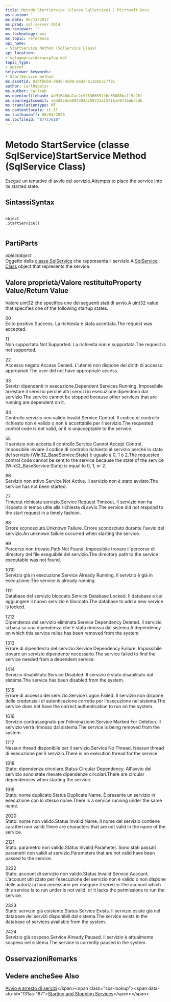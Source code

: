 ```yaml
---
title: Metodo StartService (classe SqlService) | Microsoft Docs
ms.custom: ''
ms.date: 06/13/2017
ms.prod: sql-server-2014
ms.reviewer: ''
ms.technology: wmi
ms.topic: reference
api_name:
- StartService Method (SqlService Class)
api_location:
- sqlmgmproviderxpsp2up.mof
topic_type:
- apiref
helpviewer_keywords:
- StartService method
ms.assetid: 83dfb6bd-dbd5-45d8-aad2-a11926317f91
author: CarlRabeler
ms.author: carlrab
ms.openlocfilehash: 4d91646da2ac2c9f636655ff6c65808ba115e28f
ms.sourcegitcommit: ad4d92dce894592a259721a1571b1d8736abacdb
ms.translationtype: MT
ms.contentlocale: it-IT
ms.lasthandoff: 08/04/2020
ms.locfileid: "87717610"
---
```

# <a name="startservice-method-sqlservice-class"></a><span data-ttu-id="f31aa-102">Metodo StartService (classe SqlService)</span><span class="sxs-lookup"><span data-stu-id="f31aa-102">StartService Method (SqlService Class)</span></span>
  <span data-ttu-id="f31aa-103">Esegue un tentativo di avvio del servizio.</span><span class="sxs-lookup"><span data-stu-id="f31aa-103">Attempts to place the service into its started state.</span></span>  
  
## <a name="syntax"></a><span data-ttu-id="f31aa-104">Sintassi</span><span class="sxs-lookup"><span data-stu-id="f31aa-104">Syntax</span></span>  
  
```  
  
object  
.StartService()  
  
```  
  
## <a name="parts"></a><span data-ttu-id="f31aa-105">Parti</span><span class="sxs-lookup"><span data-stu-id="f31aa-105">Parts</span></span>  
 <span data-ttu-id="f31aa-106">*object*</span><span class="sxs-lookup"><span data-stu-id="f31aa-106">*object*</span></span>  
 <span data-ttu-id="f31aa-107">Oggetto della [classe SqlService](sqlservice-class.md) che rappresenta il servizio.</span><span class="sxs-lookup"><span data-stu-id="f31aa-107">A [SqlService Class](sqlservice-class.md) object that represents the service.</span></span>  
  
## <a name="property-valuereturn-value"></a><span data-ttu-id="f31aa-108">Valore proprietà/Valore restituito</span><span class="sxs-lookup"><span data-stu-id="f31aa-108">Property Value/Return Value</span></span>  
 <span data-ttu-id="f31aa-109">Valore uint32 che specifica uno dei seguenti stati di avvio.</span><span class="sxs-lookup"><span data-stu-id="f31aa-109">A uint32 value that specifies one of the following startup states.</span></span>  
  
 <span data-ttu-id="f31aa-110">0</span><span class="sxs-lookup"><span data-stu-id="f31aa-110">0</span></span>  
 <span data-ttu-id="f31aa-111">Esito positivo.</span><span class="sxs-lookup"><span data-stu-id="f31aa-111">Success.</span></span> <span data-ttu-id="f31aa-112">La richiesta è stata accettata.</span><span class="sxs-lookup"><span data-stu-id="f31aa-112">The request was accepted.</span></span>  
  
 <span data-ttu-id="f31aa-113">1</span><span class="sxs-lookup"><span data-stu-id="f31aa-113">1</span></span>  
 <span data-ttu-id="f31aa-114">Non supportato.</span><span class="sxs-lookup"><span data-stu-id="f31aa-114">Not Supported.</span></span> <span data-ttu-id="f31aa-115">La richiesta non è supportata.</span><span class="sxs-lookup"><span data-stu-id="f31aa-115">The request is not supported.</span></span>  
  
 <span data-ttu-id="f31aa-116">2</span><span class="sxs-lookup"><span data-stu-id="f31aa-116">2</span></span>  
 <span data-ttu-id="f31aa-117">Accesso negato.</span><span class="sxs-lookup"><span data-stu-id="f31aa-117">Access Denied.</span></span> <span data-ttu-id="f31aa-118">L'utente non dispone dei diritti di accesso appropriati.</span><span class="sxs-lookup"><span data-stu-id="f31aa-118">The user did not have appropriate access.</span></span>  
  
 <span data-ttu-id="f31aa-119">3</span><span class="sxs-lookup"><span data-stu-id="f31aa-119">3</span></span>  
 <span data-ttu-id="f31aa-120">Servizi dipendenti in esecuzione.</span><span class="sxs-lookup"><span data-stu-id="f31aa-120">Dependent Services Running.</span></span> <span data-ttu-id="f31aa-121">Impossibile arrestare il servizio perché altri servizi in esecuzione dipendono dal servizio.</span><span class="sxs-lookup"><span data-stu-id="f31aa-121">The service cannot be stopped because other services that are running are dependent on it.</span></span>  
  
 <span data-ttu-id="f31aa-122">4</span><span class="sxs-lookup"><span data-stu-id="f31aa-122">4</span></span>  
 <span data-ttu-id="f31aa-123">Controllo servizio non valido.</span><span class="sxs-lookup"><span data-stu-id="f31aa-123">Invalid Service Control.</span></span> <span data-ttu-id="f31aa-124">Il codice di controllo richiesto non è valido o non è accettabile per il servizio.</span><span class="sxs-lookup"><span data-stu-id="f31aa-124">The requested control code is not valid, or it is unacceptable to the service.</span></span>  
  
 <span data-ttu-id="f31aa-125">5</span><span class="sxs-lookup"><span data-stu-id="f31aa-125">5</span></span>  
 <span data-ttu-id="f31aa-126">Il servizio non accetta il controllo.</span><span class="sxs-lookup"><span data-stu-id="f31aa-126">Service Cannot Accept Control.</span></span> <span data-ttu-id="f31aa-127">Impossibile inviare il codice di controllo richiesto al servizio perché lo stato del servizio (Win32_BaseService:State) è uguale a 0, 1 o 2.</span><span class="sxs-lookup"><span data-stu-id="f31aa-127">The requested control code cannot be sent to the service because the state of the service (Win32_BaseService:State) is equal to 0, 1, or 2.</span></span>  
  
 <span data-ttu-id="f31aa-128">6</span><span class="sxs-lookup"><span data-stu-id="f31aa-128">6</span></span>  
 <span data-ttu-id="f31aa-129">Servizio non attivo.</span><span class="sxs-lookup"><span data-stu-id="f31aa-129">Service Not Active.</span></span> <span data-ttu-id="f31aa-130">Il servizio non è stato avviato.</span><span class="sxs-lookup"><span data-stu-id="f31aa-130">The service has not been started.</span></span>  
  
 <span data-ttu-id="f31aa-131">7</span><span class="sxs-lookup"><span data-stu-id="f31aa-131">7</span></span>  
 <span data-ttu-id="f31aa-132">Timeout richiesta servizio.</span><span class="sxs-lookup"><span data-stu-id="f31aa-132">Service Request Timeout.</span></span> <span data-ttu-id="f31aa-133">Il servizio non ha risposto in tempo utile alla richiesta di avvio.</span><span class="sxs-lookup"><span data-stu-id="f31aa-133">The service did not respond to the start request in a timely fashion.</span></span>  
  
 <span data-ttu-id="f31aa-134">8</span><span class="sxs-lookup"><span data-stu-id="f31aa-134">8</span></span>  
 <span data-ttu-id="f31aa-135">Errore sconosciuto.</span><span class="sxs-lookup"><span data-stu-id="f31aa-135">Unknown Failure.</span></span> <span data-ttu-id="f31aa-136">Errore sconosciuto durante l'avvio del servizio.</span><span class="sxs-lookup"><span data-stu-id="f31aa-136">An unknown failure occurred when starting the service.</span></span>  
  
 <span data-ttu-id="f31aa-137">9</span><span class="sxs-lookup"><span data-stu-id="f31aa-137">9</span></span>  
 <span data-ttu-id="f31aa-138">Percorso non trovato.</span><span class="sxs-lookup"><span data-stu-id="f31aa-138">Path Not Found.</span></span> <span data-ttu-id="f31aa-139">Impossibile trovare il percorso di directory del file eseguibile del servizio.</span><span class="sxs-lookup"><span data-stu-id="f31aa-139">The directory path to the service executable was not found.</span></span>  
  
 <span data-ttu-id="f31aa-140">10</span><span class="sxs-lookup"><span data-stu-id="f31aa-140">10</span></span>  
 <span data-ttu-id="f31aa-141">Servizio già in esecuzione.</span><span class="sxs-lookup"><span data-stu-id="f31aa-141">Service Already Running.</span></span> <span data-ttu-id="f31aa-142">Il servizio è già in esecuzione.</span><span class="sxs-lookup"><span data-stu-id="f31aa-142">The service is already running.</span></span>  
  
 <span data-ttu-id="f31aa-143">11</span><span class="sxs-lookup"><span data-stu-id="f31aa-143">11</span></span>  
 <span data-ttu-id="f31aa-144">Database del servizio bloccato.</span><span class="sxs-lookup"><span data-stu-id="f31aa-144">Service Database Locked.</span></span> <span data-ttu-id="f31aa-145">Il database a cui aggiungere il nuovo servizio è bloccato.</span><span class="sxs-lookup"><span data-stu-id="f31aa-145">The database to add a new service is locked.</span></span>  
  
 <span data-ttu-id="f31aa-146">12</span><span class="sxs-lookup"><span data-stu-id="f31aa-146">12</span></span>  
 <span data-ttu-id="f31aa-147">Dipendenza del servizio eliminata.</span><span class="sxs-lookup"><span data-stu-id="f31aa-147">Service Dependency Deleted.</span></span> <span data-ttu-id="f31aa-148">Il servizio si basa su una dipendenza che è stata rimossa dal sistema.</span><span class="sxs-lookup"><span data-stu-id="f31aa-148">A dependency on which this service relies has been removed from the system.</span></span>  
  
 <span data-ttu-id="f31aa-149">13</span><span class="sxs-lookup"><span data-stu-id="f31aa-149">13</span></span>  
 <span data-ttu-id="f31aa-150">Errore di dipendenza del servizio.</span><span class="sxs-lookup"><span data-stu-id="f31aa-150">Service Dependency Failure.</span></span> <span data-ttu-id="f31aa-151">Impossibile trovare un servizio dipendente necessario.</span><span class="sxs-lookup"><span data-stu-id="f31aa-151">The service failed to find the service needed from a dependent service.</span></span>  
  
 <span data-ttu-id="f31aa-152">14</span><span class="sxs-lookup"><span data-stu-id="f31aa-152">14</span></span>  
 <span data-ttu-id="f31aa-153">Servizio disabilitato.</span><span class="sxs-lookup"><span data-stu-id="f31aa-153">Service Disabled.</span></span> <span data-ttu-id="f31aa-154">Il servizio è stato disabilitato dal sistema.</span><span class="sxs-lookup"><span data-stu-id="f31aa-154">The service has been disabled from the system.</span></span>  
  
 <span data-ttu-id="f31aa-155">15</span><span class="sxs-lookup"><span data-stu-id="f31aa-155">15</span></span>  
 <span data-ttu-id="f31aa-156">Errore di accesso del servizio.</span><span class="sxs-lookup"><span data-stu-id="f31aa-156">Service Logon Failed.</span></span> <span data-ttu-id="f31aa-157">Il servizio non dispone delle credenziali di autenticazione corrette per l'esecuzione nel sistema.</span><span class="sxs-lookup"><span data-stu-id="f31aa-157">The service does not have the correct authentication to run on the system.</span></span>  
  
 <span data-ttu-id="f31aa-158">16</span><span class="sxs-lookup"><span data-stu-id="f31aa-158">16</span></span>  
 <span data-ttu-id="f31aa-159">Servizio contrassegnato per l'eliminazione.</span><span class="sxs-lookup"><span data-stu-id="f31aa-159">Service Marked For Deletion.</span></span> <span data-ttu-id="f31aa-160">Il servizio verrà rimosso dal sistema.</span><span class="sxs-lookup"><span data-stu-id="f31aa-160">The service is being removed from the system.</span></span>  
  
 <span data-ttu-id="f31aa-161">17</span><span class="sxs-lookup"><span data-stu-id="f31aa-161">17</span></span>  
 <span data-ttu-id="f31aa-162">Nessun thread disponibile per il servizio.</span><span class="sxs-lookup"><span data-stu-id="f31aa-162">Service No Thread.</span></span> <span data-ttu-id="f31aa-163">Nessun thread di esecuzione per il servizio.</span><span class="sxs-lookup"><span data-stu-id="f31aa-163">There is no execution thread for the service.</span></span>  
  
 <span data-ttu-id="f31aa-164">18</span><span class="sxs-lookup"><span data-stu-id="f31aa-164">18</span></span>  
 <span data-ttu-id="f31aa-165">Stato: dipendenza circolare.</span><span class="sxs-lookup"><span data-stu-id="f31aa-165">Status Circular Dependency.</span></span> <span data-ttu-id="f31aa-166">All'avvio del servizio sono state rilevate dipendenze circolari.</span><span class="sxs-lookup"><span data-stu-id="f31aa-166">There are circular dependencies when starting the service.</span></span>  
  
 <span data-ttu-id="f31aa-167">19</span><span class="sxs-lookup"><span data-stu-id="f31aa-167">19</span></span>  
 <span data-ttu-id="f31aa-168">Stato: nome duplicato.</span><span class="sxs-lookup"><span data-stu-id="f31aa-168">Status Duplicate Name.</span></span> <span data-ttu-id="f31aa-169">È presente un servizio in esecuzione con lo stesso nome.</span><span class="sxs-lookup"><span data-stu-id="f31aa-169">There is a service running under the same name.</span></span>  
  
 <span data-ttu-id="f31aa-170">20</span><span class="sxs-lookup"><span data-stu-id="f31aa-170">20</span></span>  
 <span data-ttu-id="f31aa-171">Stato: nome non valido.</span><span class="sxs-lookup"><span data-stu-id="f31aa-171">Status Invalid Name.</span></span> <span data-ttu-id="f31aa-172">Il nome del servizio contiene caratteri non validi.</span><span class="sxs-lookup"><span data-stu-id="f31aa-172">There are characters that are not valid in the name of the service.</span></span>  
  
 <span data-ttu-id="f31aa-173">21</span><span class="sxs-lookup"><span data-stu-id="f31aa-173">21</span></span>  
 <span data-ttu-id="f31aa-174">Stato: parametro non valido.</span><span class="sxs-lookup"><span data-stu-id="f31aa-174">Status Invalid Parameter.</span></span> <span data-ttu-id="f31aa-175">Sono stati passati parametri non validi al servizio.</span><span class="sxs-lookup"><span data-stu-id="f31aa-175">Parameters that are not valid have been passed to the service.</span></span>  
  
 <span data-ttu-id="f31aa-176">22</span><span class="sxs-lookup"><span data-stu-id="f31aa-176">22</span></span>  
 <span data-ttu-id="f31aa-177">Stato: account di servizio non valido.</span><span class="sxs-lookup"><span data-stu-id="f31aa-177">Status Invalid Service Account.</span></span> <span data-ttu-id="f31aa-178">L'account utilizzato per l'esecuzione del servizio non è valido o non dispone delle autorizzazioni necessarie per eseguire il servizio.</span><span class="sxs-lookup"><span data-stu-id="f31aa-178">The account which this service is to run under is not valid, or it lacks the permissions to run the service.</span></span>  
  
 <span data-ttu-id="f31aa-179">23</span><span class="sxs-lookup"><span data-stu-id="f31aa-179">23</span></span>  
 <span data-ttu-id="f31aa-180">Stato: servizio già esistente.</span><span class="sxs-lookup"><span data-stu-id="f31aa-180">Status Service Exists.</span></span> <span data-ttu-id="f31aa-181">Il servizio esiste già nel database dei servizi disponibili dal sistema.</span><span class="sxs-lookup"><span data-stu-id="f31aa-181">The service exists in the database of services available from the system.</span></span>  
  
 <span data-ttu-id="f31aa-182">24</span><span class="sxs-lookup"><span data-stu-id="f31aa-182">24</span></span>  
 <span data-ttu-id="f31aa-183">Servizio già sospeso.</span><span class="sxs-lookup"><span data-stu-id="f31aa-183">Service Already Paused.</span></span> <span data-ttu-id="f31aa-184">Il servizio è attualmente sospeso nel sistema.</span><span class="sxs-lookup"><span data-stu-id="f31aa-184">The service is currently paused in the system.</span></span>  
  
## <a name="remarks"></a><span data-ttu-id="f31aa-185">Osservazioni</span><span class="sxs-lookup"><span data-stu-id="f31aa-185">Remarks</span></span>  
  
## <a name="see-also"></a><span data-ttu-id="f31aa-186">Vedere anche</span><span class="sxs-lookup"><span data-stu-id="f31aa-186">See Also</span></span>  
 <span data-ttu-id="f31aa-187">[Avvio e arresto di servizi](https://technet.microsoft.com/library/ms174886\(v=sql.105\).aspx)</span><span class="sxs-lookup"><span data-stu-id="f31aa-187">[Starting and Stopping Services](https://technet.microsoft.com/library/ms174886\(v=sql.105\).aspx)</span></span>  
  
  
